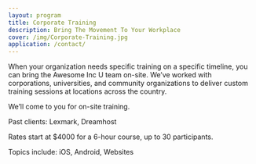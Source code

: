 ```yaml
---
layout: program
title: Corporate Training
description: Bring The Movement To Your Workplace
cover: /img/Corporate-Training.jpg
application: /contact/
---
```

When your organization needs specific training on a specific timeline, you can bring the Awesome Inc U team on-site. We’ve worked with corporations, universities, and community organizations to deliver custom training sessions at locations across the country.

We’ll come to you for on-site training.

Past clients: Lexmark, Dreamhost

Rates start at $4000 for a 6-hour course, up to 30 participants.

Topics include: iOS, Android, Websites
